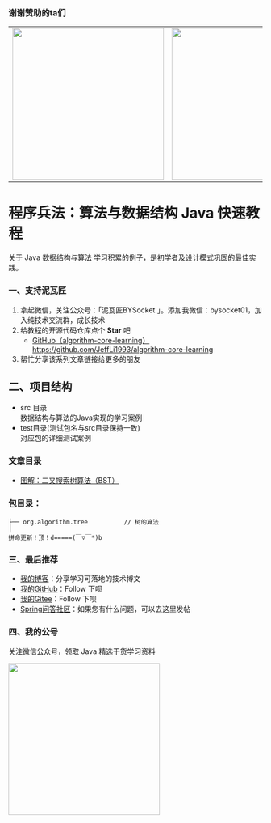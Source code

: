 ### 谢谢赞助的ta们
<table>
      <tbody>
            <tr>
          <td align="center" valign="middle">
            <a href="https://e.coding.net/?utm_source=JeffLi" target="_blank">
              <img width="300" src="https://github.com/dyc87112/SpringBoot-Learning/blob/master/sponsor/git-springboot-sponsor-1-500X166.jpg?raw=true">
            </a>
          </td>
          <td align="center" valign="middle">
            <a href="https://www.aliyun.com/acts/product-section-2019/new-users?userCode=6fxp5l2j" target="_blank">
              <img width="300" src="https://github.com/dyc87112/SpringBoot-Learning/blob/master/sponsor/git-springboot-sponsor-2-300x100.jpg?raw=true">
            </a>
          </td>     
        </tr>
      </tbody>  
</table>

# 程序兵法：算法与数据结构 Java 快速教程
关于 Java 数据结构与算法 学习积累的例子，是初学者及设计模式巩固的最佳实践。

### 一、支持泥瓦匠
1. 拿起微信，关注公众号：「泥瓦匠BYSocket 」。添加我微信：bysocket01，加入纯技术交流群，成长技术
2. 给教程的开源代码仓库点个 **Star** 吧
	- [GitHub（algorithm-core-learning）](https://github.com/JeffLi1993/algorithm-core-learning "GitHub（algorithm-core-learning）") https://github.com/JeffLi1993/algorithm-core-learning
3. 帮忙分享该系列文章链接给更多的朋友


## 二、项目结构
- src 目录<br>
数据结构与算法的Java实现的学习案例<br>
- test目录(测试包名与src目录保持一致)<br>
对应包的详细测试案例<br>

### 文章目录
- [图解：二叉搜索树算法（BST）](https://www.bysocket.com/archives/1209/%E5%9B%BE%E8%A7%A3%EF%BC%9A%E4%BA%8C%E5%8F%89%E6%90%9C%E7%B4%A2%E6%A0%91%E7%AE%97%E6%B3%95%EF%BC%88bst%EF%BC%89)

### 包目录：

	├── org.algorithm.tree		    // 树的算法
	│
	拼命更新！顶！d=====(￣▽￣*)b


### 三、最后推荐

- [我的博客](http://www.bysocket.com "我的博客")：分享学习可落地的技术博文
- [我的GitHub](https://github.com/JeffLi1993 "我的GitHub")：Follow 下呗
- [我的Gitee](https://gitee.com/jeff1993 "我的Gitee")：Follow 下呗
- [Spring问答社区](http://www.spring4all.com/ "Spring问答社区")：如果您有什么问题，可以去这里发帖

### 四、我的公号
关注微信公众号，领取 Java 精选干货学习资料

<img width="300" src="http://www.bysocket.com/wp-content/uploads/2017/01/qrcode_for_gh_cd421e7eb7d6_430.jpg">
